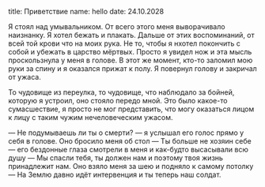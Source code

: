 title: Приветствие
name: hello
date: 24.10.2028

Я стоял над умывальником. От всего этого меня выворачивало наизнанку. Я хотел бежать и плакать. Дальше от этих воспоминаний, от всей той крови что на моих рука. Не то, чтобы я нхотел покончить с собой и убежать в царство мёртвых. Просто я увидел нож и эта мысль проскользнула у меня в голове. В этот же момент, кто-то заломил мою руки за спину и я оказался прижат к полу. Я повернул голову и закричал от ужаса.

То чудовище из переулка, то чудовище, что наблюдало за бойней, которую я устроил, оно стояло передо мной. Это было какое-то сумасшествие, я просто не мог представить, что могу оказаться лицом к лицу с таким чужим нечеловеческим ужасом.

— Не подумываешь ли ты о смерти? — я услышал его голос прямо у себя в голове. Оно бросило меня об стол — Ты больше не хозяин себе — его бездонные глаза смотрели в меня и как-будто высасывали всю душу — Мы спасли тебя, ты должен нам и поэтому твоя жизнь принадлежит нам. Оно взяло меня за шею и подняло к самому потолку — На Землю давно идёт интервенция и ты теперь наш солдат.
